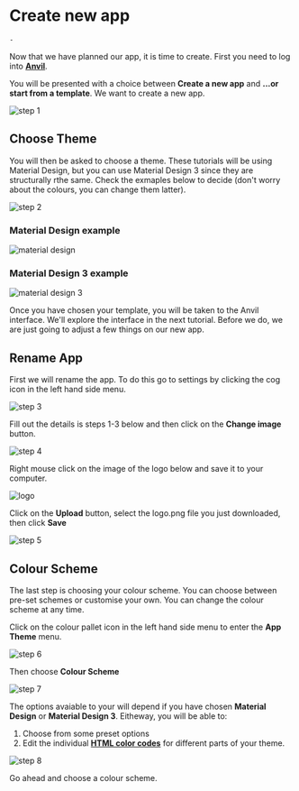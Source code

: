 # Create new app

```{topic} In this tutorial you will:
- 
```

Now that we have planned our app, it is time to create. First you need to log into **<a href="https://anvil.works/build" target="_blank">Anvil</a>**.

You will be presented with a choice between **Create a new app** and **...or start from a template**. We want to create a new app.

![step 1](./assets/img/04/step_01.png)

## Choose Theme

You will then be asked to choose a theme. These tutorials will be using Material Design, but you can use Material Design 3 since they are structurally rthe same. Check the exmaples below to decide (don't worry about the colours, you can change them latter).

![step 2](./assets/img/04/step_02.png)

### Material Design example

![material design](./assets/img/04/material.png)

### Material Design 3 example

![material design 3](./assets/img/04/material_3.png)

Once you have chosen your template, you will be taken to the Anvil interface. We'll explore the interface in the next tutorial. Before we do, we are just going to adjust a few things on our new app.

## Rename App

First we will rename the app. To do this go to settings by clicking the cog icon in the left hand side menu.

![step 3](./assets/img/04/step_03.png)

Fill out the details is steps 1-3 below and then click on the **Change image** button.

![step 4](./assets/img/04/step_04.png)

Right mouse click on the image of the logo below and save it to your computer.

![logo](./assets/img/04/logo.png)

Click on the **Upload** button, select the logo.png file you just downloaded, then click **Save**

![step 5](./assets/img/04/step_05.png)

## Colour Scheme

The last step is choosing your colour scheme. You can choose between pre-set schemes or customise your own. You can change the colour scheme at any time.

Click on the colour pallet icon in the left hand side menu to enter the **App Theme** menu.

![step 6](./assets/img/04/step_06.png)

Then choose **Colour Scheme**

![step 7](./assets/img/04/step_07.png)

The options avaiable to your will depend if you have chosen **Material Design** or **Material Design 3**. Eitheway, you will be able to:

1. Choose from some preset options
2. Edit the individual **<a href="https://htmlcolorcodes.com/" target="_blank">HTML color codes</a>** for different parts of your theme.

![step 8](./assets/img/04/step_08.png)

Go ahead and choose a colour scheme.
